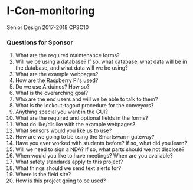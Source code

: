 # I-Con-monitoring
Senior Design 2017-2018 CPSC10

### Questions for Sponsor

1. What are the required maintenance forms? 
2. Will we be using a database? If so, what database, what data will be in the database, and what data will we be using? 
3. What are the example webpages?
4. How are the Raspberry Pi's used?
5. Do we use Arduinos? How so?
6. What is the overarching goal?
7. Who are the end users and will we be able to talk to them?
8. What is the lockout-tagout procedure for the conveyors?
9. Anything special you want in the GUI?
10. What are the required and optional fields in the forms?
11. What do like/dislike with the example webpages?
12. What sensors would you like us to use?
13. How are we going to be using the Smartswarm gateway?
14. Have you ever worked with students before? If so, what did you learn?
15. Will we need to sign a NDA? If so, what parts should we not disclose?
16. When would you like to have meetings? When are you available?
17. What safety standards apply to this project?
18. What things should we send text alerts for?
19. Where is the field site?
20. How is this project going to be used?
